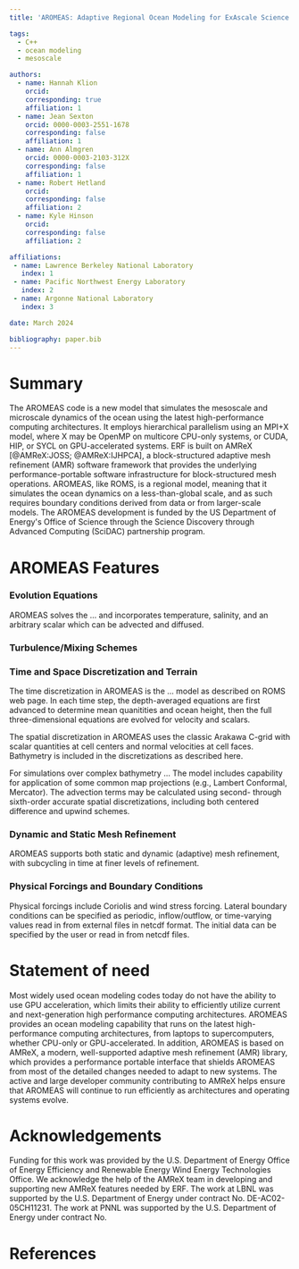 ```yaml
---
title: 'AROMEAS: Adaptive Regional Ocean Modeling for ExAscale Science'

tags:
  - C++
  - ocean modeling
  - mesoscale

authors:
  - name: Hannah Klion
    orcid: 
    corresponding: true
    affiliation: 1
  - name: Jean Sexton
    orcid: 0000-0003-2551-1678
    corresponding: false
    affiliation: 1
  - name: Ann Almgren
    orcid: 0000-0003-2103-312X
    corresponding: false
    affiliation: 1
  - name: Robert Hetland
    orcid: 
    corresponding: false
    affiliation: 2
  - name: Kyle Hinson
    orcid: 
    corresponding: false
    affiliation: 2

affiliations:
 - name: Lawrence Berkeley National Laboratory
   index: 1
 - name: Pacific Northwest Energy Laboratory
   index: 2
 - name: Argonne National Laboratory
   index: 3

date: March 2024

bibliography: paper.bib
---
```


# Summary

The AROMEAS code is a new model that simulates the mesoscale and microscale
dynamics of the ocean using the latest high-performance computing architectures.
It employs hierarchical parallelism using an MPI+X model, where X may be OpenMP on 
multicore CPU-only systems, or CUDA, HIP, or SYCL on GPU-accelerated systems.
ERF is built on AMReX [@AMReX:JOSS; @AMReX:IJHPCA],
a block-structured adaptive mesh refinement (AMR) software framework that
provides the underlying performance-portable software infrastructure for block-structured mesh operations. 
AROMEAS, like ROMS, is a regional model, meaning that it simulates the ocean dynamics on
a less-than-global scale, and as such requires boundary conditions derived from data
or from larger-scale models.
The AROMEAS development is funded by the US Department of Energy's Office of Science
through the Science Discovery through Advanced Computing (SciDAC) partnership program.

# AROMEAS Features

### Evolution Equations

AROMEAS solves the ...
and incorporates temperature, salinity, and an arbitrary scalar which can be advected and diffused.

### Turbulence/Mixing Schemes

### Time and Space Discretization and Terrain

The time discretization in AROMEAS is the ... model as described on ROMS web page.
In each time step, the depth-averaged equations are first advanced to determine mean quanitities
and ocean height, then the full three-dimensional equations are evolved for velocity and scalars.

The spatial discretization in AROMEAS uses the classic Arakawa C-grid with 
scalar quantities at cell centers and normal velocities at cell faces.
Bathymetry is included in the discretizations as described here.

For simulations over complex bathymetry ...
The model includes capability for application
of some common map projections (e.g., Lambert Conformal, Mercator).
The advection terms may be calculated using second- through sixth-order accurate
spatial discretizations, including both centered difference and upwind 
schemes.  

### Dynamic and Static Mesh Refinement

AROMEAS supports both static and dynamic (adaptive) mesh refinement,
with subcycling in time at finer levels of refinement.

### Physical Forcings and Boundary Conditions

Physical forcings include Coriolis and wind stress forcing.
Lateral boundary conditions can be specified as periodic, inflow/outflow,
or time-varying values read in from external files in netcdf format.
The initial data can be specified by the user or read in from netcdf files.

# Statement of need

Most widely used ocean modeling codes today do not have the 
ability to use GPU acceleration, which limits their ability to 
efficiently utilize current and next-generation high performance computing 
architectures.  AROMEAS provides an ocean modeling capability that runs on the latest high-performance
computing architectures, from laptops to supercomputers, 
whether CPU-only or GPU-accelerated.  In addition, AROMEAS is based on AMReX,
a modern, well-supported adaptive mesh refinement (AMR) library,
which provides a performance portable interface that shields AROMEAS
from most of the detailed changes needed to adapt to new systems.
The active and large developer community contributing to AMReX helps ensure
that AROMEAS will continue to run efficiently as architectures and operating systems
evolve.

# Acknowledgements

Funding for this work was provided by the U.S. Department of Energy
Office of Energy Efficiency and Renewable Energy Wind Energy Technologies Office.
We acknowledge the help of the AMReX team
in developing and supporting new AMReX features needed by ERF.
The work at LBNL was supported by the U.S. Department of Energy
under contract No. DE-AC02-05CH11231. 
The work at PNNL was supported by the U.S. Department of Energy
under contract No. 

# References

